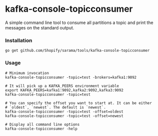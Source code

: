 # kafka-console-topicconsumer

A simple command line tool to consume all partitions a topic and print the messages
on the standard output.

### Installation

    go get github.com/Shopify/sarama/tools/kafka-console-topicconsumer

### Usage

    # Minimum invocation
    kafka-console-topicconsumer -topic=test -brokers=kafka1:9092

    # It will pick up a KAFKA_PEERS environment variable
    export KAFKA_PEERS=kafka1:9092,kafka2:9092,kafka3:9092
    kafka-console-topicconsumer -topic=test

    # You can specify the offset you want to start at. It can be either
    # `oldest`, `newest`. The default is `newest`.
    kafka-console-topicconsumer -topic=test -offset=oldest
    kafka-console-topicconsumer -topic=test -offset=newest

    # Display all command line options
    kafka-console-topicconsumer -help
